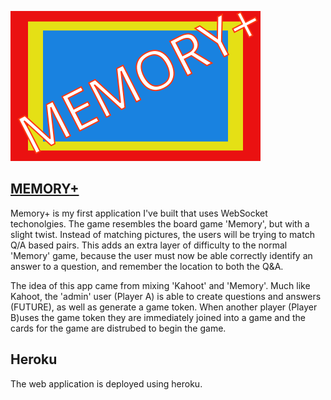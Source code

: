 ![](public/images/card-backside.svg)


## [MEMORY+](https://memory-plus.herokuapp.com/)

Memory+ is my first application I've built that uses WebSocket techonolgies. The game resembles the board game 'Memory', but with a slight twist. Instead of matching pictures, the users will be trying to match Q/A based pairs. This adds an extra layer of difficulty to the normal 'Memory' game, because the user must now be able correctly identify an answer to a question, and remember the location to both the Q&A. 

The idea of this app came from mixing 'Kahoot' and 'Memory'. Much like Kahoot, the 'admin' user (Player A) is able to create questions and answers (FUTURE), as well as generate a game token. When another player (Player B)uses the game token they are immediately joined into a game and the cards for the game are distrubed to begin the game. 


## Heroku
The web application is deployed using heroku.


